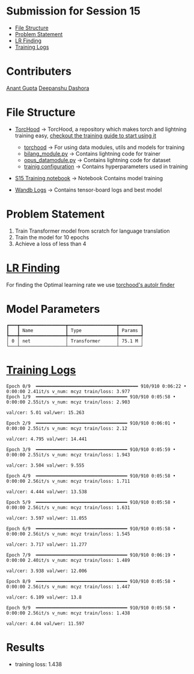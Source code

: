 # Submission for Session 15

- [File Structure](#File-Structure)
- [Problem Statement](#Problem-Statement)
- [LR Finding](#LR-Finding)
- [Training Logs](#Training-Logs)


# Contributers

[Anant Gupta](https://github.com/anantgupta129)
[Deepanshu Dashora](https://github.com/deepanshudashora/)

# File Structure

* [TorcHood](https://github.com/anantgupta129/TorcHood/tree/main) -> TorcHood, a repository which makes torch and lightning training easy, [checkout the training guide to start using it](https://github.com/anantgupta129/TorcHood/tree/main/docs)

  * [torchood](https://github.com/anantgupta129/TorcHood/tree/main/torchood) -> For using data modules, utils and models for training
  * [bilang_module.py](https://github.com/anantgupta129/TorcHood/blob/main/torchood/models/bilang_module.py) -> Contains lightning code for trainer
  * [opus_datamodule.py](https://github.com/anantgupta129/TorcHood/blob/main/torchood/data/opus_datamodule.py) -> Contains lightning code for dataset
  * [trainig configuration](https://github.com/anantgupta129/TorcHood/blob/main/torchood/configs/bilang_config.py) -> Contains hyperparameters used in training
* [S15 Training notebook](train.ipynb) -> Notebook Contains model training
* [Wandb Logs](https://wandb.ai/anantgupta129/Transformers-BiLang/workspace?workspace=user-anantgupta129) -> Contains tensor-board logs and best model

# Problem Statement

1. Train Transformer model from scratch for language translation
2. Train the model for 10 epochs
3. Achieve a loss of less than 4

# [LR Finding](https://github.com/anantgupta129/TorcHood/tree/main/torchood/utils)

For finding the Optimal learning rate we use [torchood&#39;s autolr finder](https://github.com/anantgupta129/TorcHood/blob/main/torchood/utils/helper.py)

# Model Parameters

``````
┏━━━┳━━━━━━━━━━━━━━━━━┳━━━━━━━━━━━━━━━━━━┳━━━━━━━━┓
┃   ┃ Name            ┃ Type             ┃ Params ┃
┡━━━╇━━━━━━━━━━━━━━━━━╇━━━━━━━━━━━━━━━━━━╇━━━━━━━━┩
│ 0 │ net             │ Transformer      │ 75.1 M │
└───┴─────────────────┴──────────────────┴────────┘

``````


# [Training Logs](https://github.com/deepanshudashora/ERAV1/blob/master/session12/csv_logs_training/lightning_logs/version_0/metrics.csv)

```
Epoch 0/9  ━━━━━━━━━━━━━━━━━━━━━━━━━━━━━━━━━━━━━━ 910/910 0:06:22 • 0:00:00 2.41it/s v_num: mcyz train/loss: 3.977 
Epoch 1/9  ━━━━━━━━━━━━━━━━━━━━━━━━━━━━━━━━━━ 910/910 0:05:58 • 0:00:00 2.55it/s v_num: mcyz train/loss: 2.903     
                                                                                 val/cer: 5.01 val/wer: 15.263     
                                                                                                     
Epoch 2/9  ━━━━━━━━━━━━━━━━━━━━━━━━━━━━━━━━━━ 910/910 0:06:01 • 0:00:00 2.55it/s v_num: mcyz train/loss: 2.12      
                                                                                 val/cer: 4.795 val/wer: 14.441    
                                                                                                     
Epoch 3/9  ━━━━━━━━━━━━━━━━━━━━━━━━━━━━━━━━━━ 910/910 0:05:59 • 0:00:00 2.55it/s v_num: mcyz train/loss: 1.943     
                                                                                 val/cer: 3.504 val/wer: 9.555     
                                                                                                     
Epoch 4/9  ━━━━━━━━━━━━━━━━━━━━━━━━━━━━━━━━━━ 910/910 0:05:58 • 0:00:00 2.56it/s v_num: mcyz train/loss: 1.711     
                                                                                 val/cer: 4.444 val/wer: 13.538    
                                                                                                     
Epoch 5/9  ━━━━━━━━━━━━━━━━━━━━━━━━━━━━━━━━━━ 910/910 0:05:58 • 0:00:00 2.56it/s v_num: mcyz train/loss: 1.631     
                                                                                 val/cer: 3.597 val/wer: 11.055    
                                                                                                     
Epoch 6/9  ━━━━━━━━━━━━━━━━━━━━━━━━━━━━━━━━━━ 910/910 0:05:58 • 0:00:00 2.56it/s v_num: mcyz train/loss: 1.545     
                                                                                 val/cer: 3.717 val/wer: 11.277    
                                                                                                     
Epoch 7/9  ━━━━━━━━━━━━━━━━━━━━━━━━━━━━━━━━━━ 910/910 0:06:19 • 0:00:00 2.40it/s v_num: mcyz train/loss: 1.489     
                                                                                 val/cer: 3.938 val/wer: 12.006    
                                                                                                     
Epoch 8/9  ━━━━━━━━━━━━━━━━━━━━━━━━━━━━━━━━━━ 910/910 0:05:58 • 0:00:00 2.56it/s v_num: mcyz train/loss: 1.447     
                                                                                 val/cer: 6.109 val/wer: 13.8      
                                                                                                     
Epoch 9/9  ━━━━━━━━━━━━━━━━━━━━━━━━━━━━━━━━━━ 910/910 0:05:58 • 0:00:00 2.56it/s v_num: mcyz train/loss: 1.438     
                                                                                 val/cer: 4.04 val/wer: 11.597

```

# Results

- training loss: 1.438

